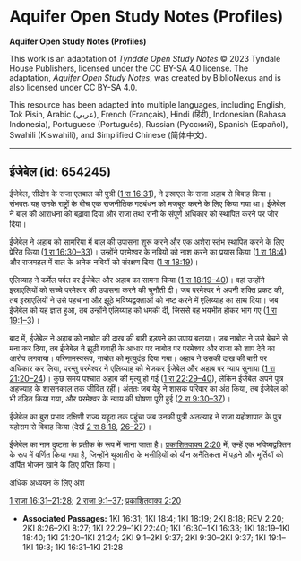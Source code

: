 # Aquifer Open Study Notes (Profiles)

**Aquifer Open Study Notes (Profiles)**

This work is an adaptation of *Tyndale Open Study Notes* © 2023 Tyndale House Publishers, licensed under the CC BY\-SA 4\.0 license. The adaptation, *Aquifer Open Study Notes*, was created by BiblioNexus and is also licensed under CC BY\-SA 4\.0\.

This resource has been adapted into multiple languages, including English, Tok Pisin, Arabic (عربي), French (Français), Hindi (हिंदी), Indonesian (Bahasa Indonesia), Portuguese (Português), Russian (Русский), Spanish (Español), Swahili (Kiswahili), and Simplified Chinese (简体中文).



--------------------------------

## ईजेबेल (id: 654245)

ईजेबेल, सीदोन के राजा एतबाल की पुत्री ([1 रा 16:31](https://ref.ly/1Kgs16:31)), ने इस्राएल के राजा अहाब से विवाह किया। संभवतः यह उनके राष्ट्रों के बीच एक राजनीतिक गठबंधन को मजबूत करने के लिए किया गया था। ईजेबेल ने बाल की आराधना को बढ़ावा दिया और राजा तथा रानी के संपूर्ण अधिकार को स्थापित करने पर जोर दिया।

ईजेबेल ने अहाब को सामरिया में बाल की उपासना शुरू करने और एक अशेरा स्तंभ स्थापित करने के लिए प्रेरित किया ([1 रा 16:30–33](https://ref.ly/1Kgs16:30-1Kgs16:33))। उन्होंने परमेश्वर के नबियों को नाश करने का प्रयास किया ([1 रा 18:4](https://ref.ly/1Kgs18:4)) और राजमहल में बाल के अनेक नबियों को संरक्षण दिया ([1 रा 18:19](https://ref.ly/1Kgs18:19))।

एलिय्याह ने कर्मेल पर्वत पर ईजेबेल और अहाब का सामना किया ([1 रा 18:19–40](https://ref.ly/1Kgs18:19-1Kgs18:40))। वहां उन्होंने इस्राएलियों को सच्चे परमेश्वर की उपासना करने की चुनौती दी। जब परमेश्वर ने अपनी शक्ति प्रकट की, तब इस्राएलियों ने उसे पहचाना और झूठे भविष्यद्वक्ताओं को नष्ट करने में एलिय्याह का साथ दिया। जब ईजेबेल को यह ज्ञात हुआ, तब उन्होंने एलिय्याह को धमकी दी, जिससे वह भयभीत होकर भाग गए ([1 रा 19:1–3](https://ref.ly/1Kgs19:1-1Kgs19:3))।

बाद में, ईजेबेल ने अहाब को नाबोत की दाख की बारी हड़पने का उपाय बताया। जब नाबोत ने उसे बेचने से मना कर दिया, तब ईजेबेल ने झूठी गवाही के आधार पर नाबोत पर परमेश्वर और राजा को शाप देने का आरोप लगवाया। परिणामस्वरूप, नाबोत को मृत्युदंड दिया गया। अहाब ने उसकी दाख की बारी पर अधिकार कर लिया, परन्तु परमेश्वर ने एलिय्याह को भेजकर ईजेबेल और अहाब पर न्याय सुनाया ([1 रा 21:20–24](https://ref.ly/1Kgs21:20-1Kgs21:24))। कुछ समय पश्चात अहाब की मृत्यु हो गई ([1 रा 22:29–40](https://ref.ly/1Kgs22:29-1Kgs22:40)), लेकिन ईजेबेल अपने पुत्र अहज्याह के शासनकाल तक जीवित रहीं। अंततः जब येहू ने शासक परिवार का अंत किया, तब ईजेबेल को भी दंडित किया गया, और परमेश्वर के न्याय की घोषणा पूरी हुई ([2 रा 9:30–37](https://ref.ly/2Kgs9:30-2Kgs9:37))।

ईजेबेल का बुरा प्रभाव दक्षिणी राज्य यहूदा तक पहुंचा जब उनकी पुत्री अतल्याह ने राजा यहोशापात के पुत्र यहोराम से विवाह किया (देखें [2 रा 8:18](https://ref.ly/2Kgs8:18), [26–27](https://ref.ly/2Kgs8:26-2Kgs8:27))।

ईजेबेल का नाम दुष्टता के प्रतीक के रूप में जाना जाता है। [प्रकाशितवाक्य 2:20](https://ref.ly/Rev2:20) में, उन्हें एक भविष्यद्वक्तिन के रूप में वर्णित किया गया है, जिन्होंने थुआतीरा के मसीहियों को यौन अनैतिकता में पड़ने और मूर्तियों को अर्पित भोजन खाने के लिए प्रेरित किया।

अधिक अध्ययन के लिए अंश

[1 राजा 16:31–21:28](https://ref.ly/1Kgs16:31-1Kgs21:28); [2 राजा 9:1–37](https://ref.ly/2Kgs9:1-2Kgs9:37); [प्रकाशितवाक्य 2:20](https://ref.ly/Rev2:20)

* **Associated Passages:** 1KI 16:31; 1KI 18:4; 1KI 18:19; 2KI 8:18; REV 2:20; 2KI 8:26–2KI 8:27; 1KI 22:29–1KI 22:40; 1KI 16:30–1KI 16:33; 1KI 18:19–1KI 18:40; 1KI 21:20–1KI 21:24; 2KI 9:1–2KI 9:37; 2KI 9:30–2KI 9:37; 1KI 19:1–1KI 19:3; 1KI 16:31–1KI 21:28

